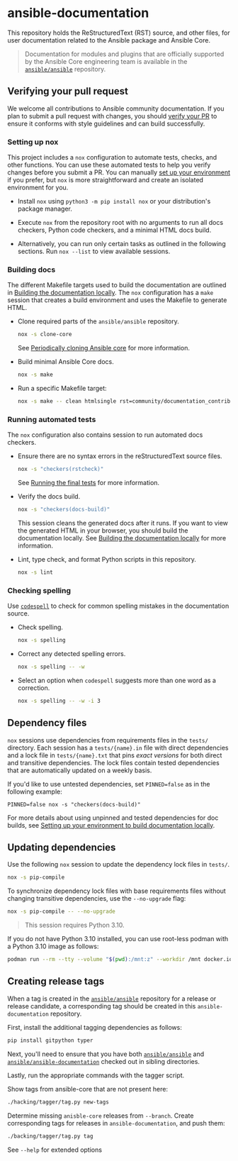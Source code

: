 # ansible-documentation

This repository holds the ReStructuredText (RST) source, and other files, for user documentation related to the Ansible package and Ansible Core.

> Documentation for modules and plugins that are officially supported by the Ansible Core engineering team is available in the [`ansible/ansible`](https://github.com/ansible/ansible) repository.

## Verifying your pull request

We welcome all contributions to Ansible community documentation.
If you plan to submit a pull request with changes, you should [verify your PR](https://docs.ansible.com/ansible/latest/community/documentation_contributions.html#verifying-your-documentation-pr) to ensure it conforms with style guidelines and can build successfully.

### Setting up nox

This project includes a `nox` configuration to automate tests, checks, and other functions.
You can use these automated tests to help you verify changes before you submit a PR.
You can manually
[set up your environment](https://docs.ansible.com/ansible/latest/community/documentation_contributions.html#setting-up-your-environment-to-build-documentation-locally)
if you prefer, but `nox` is more straightforward and create an isolated environment for you.

* Install `nox` using `python3 -m pip install nox` or your distribution's package manager.

* Execute `nox` from the repository root with no arguments to run
  all docs checkers, Python code checkers, and a minimal HTML docs build.

* Alternatively, you can run only certain tasks as outlined in the following sections.
  Run `nox --list` to view available sessions.

### Building docs

The different Makefile targets used to build the documentation are outlined in
[Building the documentation locally](https://docs.ansible.com/ansible/latest/community/documentation_contributions.html#building-the-documentation-locally).
The `nox` configuration has a `make` session that creates a build environment and uses the Makefile to generate HTML.

* Clone required parts of the `ansible/ansible` repository.

  ``` bash
  nox -s clone-core
  ```

  See [Periodically cloning Ansible core](https://docs.ansible.com/ansible/latest/community/documentation_contributions.html#periodically-cloning-ansible-core) for more information.

* Build minimal Ansible Core docs.

  ``` bash
  nox -s make
  ```

* Run a specific Makefile target:

  ``` bash
  nox -s make -- clean htmlsingle rst=community/documentation_contributions.rst
  ```

### Running automated tests

The `nox` configuration also contains session to run automated docs checkers.

* Ensure there are no syntax errors in the reStructuredText source files.

  ``` bash
  nox -s "checkers(rstcheck)"
  ```

  See [Running the final tests](https://docs.ansible.com/ansible/latest/community/documentation_contributions.html#running-the-final-tests) for more information.

* Verify the docs build.

  ``` bash
  nox -s "checkers(docs-build)"
  ```

  This session cleans the generated docs after it runs.
  If you want to view the generated HTML in your browser, you should build the documentation locally.
  See [Building the documentation locally](https://docs.ansible.com/ansible/latest/community/documentation_contributions.html#building-the-documentation-locally) for more information.

* Lint, type check, and format Python scripts in this repository.

  ``` bash
  nox -s lint
  ```

### Checking spelling

Use [`codespell`](https://github.com/codespell-project/codespell) to check for common spelling mistakes in the documentation source.

* Check spelling.

  ``` bash
  nox -s spelling
  ```

* Correct any detected spelling errors.

  ``` bash
  nox -s spelling -- -w
  ```

* Select an option when `codespell` suggests more than one word as a correction.

  ``` bash
  nox -s spelling -- -w -i 3
  ```

## Dependency files

`nox` sessions use dependencies from requirements files in the `tests/` directory.
Each session has a `tests/{name}.in` file with direct dependencies and a lock file in `tests/{name}.txt` that pins *exact versions* for both direct and transitive dependencies.
The lock files contain tested dependencies that are automatically updated on a weekly basis.

If you'd like to use untested dependencies, set `PINNED=false` as in the following example:

```
PINNED=false nox -s "checkers(docs-build)"
```

For more details about using unpinned and tested dependencies for doc builds, see [Setting up your environment to build documentation locally](https://docs.ansible.com/ansible/latest/community/documentation_contributions.html#setting-up-your-environment-to-build-documentation-locally).

## Updating dependencies

Use the following `nox` session to update the dependency lock files in `tests/`.

  ``` bash
  nox -s pip-compile
  ```

To synchronize dependency lock files with base requirements files without changing transitive dependencies, use the `--no-upgrade` flag:

  ``` bash
  nox -s pip-compile -- --no-upgrade
  ```

> This session requires Python 3.10.

If you do not have Python 3.10 installed, you can use root-less podman with a Python 3.10 image as follows:

```bash
podman run --rm --tty --volume "$(pwd):/mnt:z" --workdir /mnt docker.io/library/python:3.10 bash -c 'pip install nox ; nox -s pip-compile'
```

## Creating release tags

When a tag is created in the [`ansible/ansible`](https://github.com/ansible/ansible) repository for a release or release candidate, a corresponding tag should be created in this `ansible-documentation` repository.

First, install the additional tagging dependencies as follows:

```bash
pip install gitpython typer
```

Next, you'll need to ensure that you have both [`ansible/ansible`](https://github.com/ansible/ansible) and [`ansible/ansible-documentation`](https://github.com/ansible/ansible-documentation) checked out in sibling directories.

Lastly, run the appropriate commands with the tagger script.

Show tags from ansible-core that are not present here:
```bash
./hacking/tagger/tag.py new-tags
```

Determine missing `anisble-core` releases from `--branch`. Create corresponding tags for releases in `ansible-documentation`, and push them:
```bash
./backing/tagger/tag.py tag
```

See `--help` for extended options